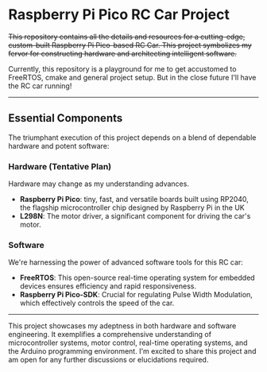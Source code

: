 <h1>Raspberry Pi Pico RC Car Project </h1>

<s><p>This repository contains all the details and resources for a cutting-edge, custom-built Raspberry Pi Pico-based RC Car. This project symbolizes my fervor for constructing hardware and architecting intelligent software.</p></s>
<p>
Currently, this repository is a playground for me to get accustomed to FreeRTOS, cmake and general project setup. But in the close future I'll have the RC car running!
</p>

<hr>

<h2>Essential Components</h2>

<p>The triumphant execution of this project depends on a blend of dependable hardware and potent software:</p>

<h3>️Hardware (Tentative Plan)</h3>
<p>Hardware may change as my understanding advances.</p>
<ul>
    <li><strong>Raspberry Pi Pico</strong>: tiny, fast, and versatile boards built using RP2040, the flagship microcontroller chip designed by Raspberry Pi in the UK</li>
    <li><strong>L298N</strong>: The motor driver, a significant component for driving the car's motor.
    </li>
</ul>


<h3>Software</h3>

<p>We're harnessing the power of advanced software tools for this RC car:</p>

<ul>
  <li><strong>FreeRTOS</strong>: This open-source real-time operating system for embedded devices ensures efficiency and rapid responsiveness.</li>
  <li><strong>Raspberry Pi Pico-SDK</strong>: Crucial for regulating Pulse Width Modulation, which effectively controls the speed of the car.</li>
</ul>

<hr>

<p>This project showcases my adeptness in both hardware and software engineering. It exemplifies a comprehensive understanding of microcontroller systems, motor control, real-time operating systems, and the Arduino programming environment. I'm excited to share this project and am open for any further discussions or elucidations required.</p>
